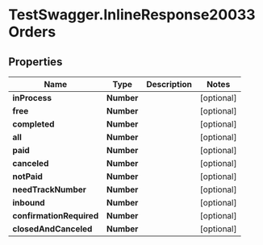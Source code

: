 # TestSwagger.InlineResponse20033Orders

## Properties

Name | Type | Description | Notes
------------ | ------------- | ------------- | -------------
**inProcess** | **Number** |  | [optional] 
**free** | **Number** |  | [optional] 
**completed** | **Number** |  | [optional] 
**all** | **Number** |  | [optional] 
**paid** | **Number** |  | [optional] 
**canceled** | **Number** |  | [optional] 
**notPaid** | **Number** |  | [optional] 
**needTrackNumber** | **Number** |  | [optional] 
**inbound** | **Number** |  | [optional] 
**confirmationRequired** | **Number** |  | [optional] 
**closedAndCanceled** | **Number** |  | [optional] 


